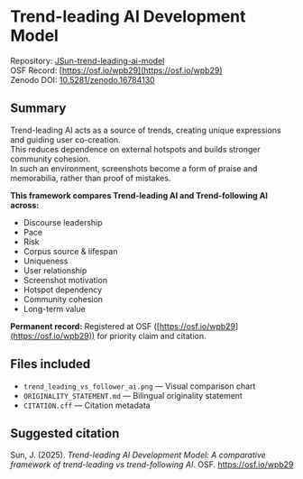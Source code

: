# Trend-leading AI Development Model

Repository: [JSun-trend-leading-ai-model](https://github.com/JSunOfficial-arch/JSun-trend-leading-ai-model)  
OSF Record: [https://osf.io/wpb29](https://osf.io/wpb29)  
Zenodo DOI: [10.5281/zenodo.16784130](https://doi.org/10.5281/zenodo.16784130)

## Summary
Trend-leading AI acts as a source of trends, creating unique expressions and guiding user co-creation.  
This reduces dependence on external hotspots and builds stronger community cohesion.  
In such an environment, screenshots become a form of praise and memorabilia, rather than proof of mistakes.

**This framework compares Trend-leading AI and Trend-following AI across:**
- Discourse leadership  
- Pace  
- Risk  
- Corpus source & lifespan  
- Uniqueness  
- User relationship  
- Screenshot motivation  
- Hotspot dependency  
- Community cohesion  
- Long-term value  

**Permanent record:** Registered at OSF ([https://osf.io/wpb29](https://osf.io/wpb29)) for priority claim and citation.

## Files included
- `trend_leading_vs_follower_ai.png` — Visual comparison chart  
- `ORIGINALITY_STATEMENT.md` — Bilingual originality statement  
- `CITATION.cff` — Citation metadata  

## Suggested citation
Sun, J. (2025). *Trend-leading AI Development Model: A comparative framework of trend-leading vs trend-following AI*. OSF. https://osf.io/wpb29

